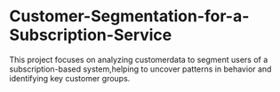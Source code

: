 # Customer-Segmentation-for-a-Subscription-Service
This project focuses on analyzing customerdata to segment users of a subscription-based system,helping to uncover patterns in behavior  and identifying key customer groups.
